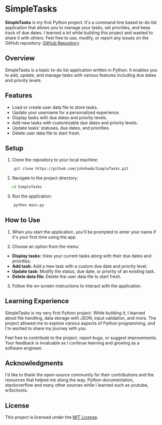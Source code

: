 # SimpleTasks

**SimpleTasks** is my first Python project. It's a command-line based to-do list application that allows you to manage your tasks, set priorities, and keep track of due dates. I learned a lot while building this project and wanted to share it with others. Feel free to use, modify, or report any issues on the GitHub repository: [GitHub Repository](https://github.com/johnhaab/SimpleTasks)

## Overview

SimpleTasks is a basic to-do list application written in Python. It enables you to add, update, and manage tasks with various features including due dates and priority levels.

## Features

- Load or create user data file to store tasks.
- Update your username for a personalized experience.
- Display tasks with due dates and priority levels.
- Add new tasks with customizable due dates and priority levels.
- Update tasks' statuses, due dates, and priorities.
- Delete user data file to start fresh.

## Setup

1. Clone the repository to your local machine:
```bash
    git clone https://github.com/johnhaab/SimpleTasks.git
```

2. Navigate to the project directory:
```bash
   cd SimpleTasks
```

3. Run the application:
```bash
    python main.py
```

## How to Use

1. When you start the application, you'll be prompted to enter your name if it's your first time using the app.

2. Choose an option from the menu:
- **Display tasks:** View your current tasks along with their due dates and priorities.
- **Add task:** Add a new task with a custom due date and priority level.
- **Update task:** Modify the status, due date, or priority of an existing task.
- **Delete data file:** Delete the user data file to start fresh.

3. Follow the on-screen instructions to interact with the application.

## Learning Experience

SimpleTasks is my very first Python project. While building it, I learned about file handling, data storage with JSON, input validation, and more. The project allowed me to explore various aspects of Python programming, and I'm excited to share my journey with you.

Feel free to contribute to the project, report bugs, or suggest improvements. Your feedback is invaluable as I continue learning and growing as a software engineer.

## Acknowledgments

I'd like to thank the open-source community for their contributions and the resources that helped me along the way, Python documentation, stackoverflow and many other sources while I learned such as youtube, w3schools.

## License

This project is licensed under the [MIT License](LICENSE).
